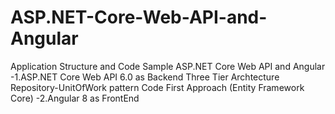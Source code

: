 # ASP.NET-Core-Web-API-and-Angular
Application Structure and Code Sample ASP.NET Core Web API and Angular
-1.ASP.NET Core Web API 6.0 as Backend
Three Tier Archtecture
Repository-UnitOfWork pattern
Code First Approach (Entity Framework Core)
-2.Angular 8 as FrontEnd

